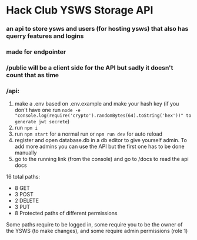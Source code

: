 # Hack Club YSWS Storage API
### an api to store ysws and users (for hosting ysws) that also has querry features and logins
### made for endpointer



### /public will be a client side for the API but sadly it doesn't count that as time


### /api:
1. make a .env based on .env.example and make your hash key (if you don't have one run ```node -e "console.log(require('crypto').randomBytes(64).toString('hex'))" to generate jwt secrete```)
2. run ```npm i```
3. run ```npm start``` for a normal run or ```npm run dev``` for auto reload
4. register and open database.db in a db editor to give yourself admin. To add more admins you can use the API but the first one has to be done manually
5. go to the running link (from the console) and go to /docs to read the api docs

16 total paths:
- 8 GET
- 3 POST
- 2 DELETE
- 3 PUT
- 8 Protected paths of different permissions

Some paths require to be logged in, some require you to be the owner of the YSWS (to make changes), and some require admin permissions (role 1)
